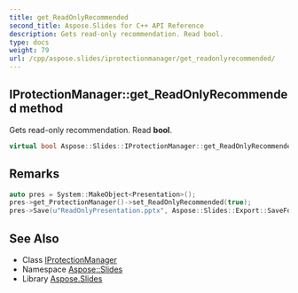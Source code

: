 ```yaml
---
title: get_ReadOnlyRecommended
second_title: Aspose.Slides for C++ API Reference
description: Gets read-only recommendation. Read bool.
type: docs
weight: 79
url: /cpp/aspose.slides/iprotectionmanager/get_readonlyrecommended/
---
```

## IProtectionManager::get_ReadOnlyRecommended method


Gets read-only recommendation. Read **bool**.

```cpp
virtual bool Aspose::Slides::IProtectionManager::get_ReadOnlyRecommended()=0
```

## Remarks



```cpp
auto pres = System::MakeObject<Presentation>();
pres->get_ProtectionManager()->set_ReadOnlyRecommended(true);
pres->Save(u"ReadOnlyPresentation.pptx", Aspose::Slides::Export::SaveFormat::Pptx);
```

## See Also

* Class [IProtectionManager](../)
* Namespace [Aspose::Slides](../../)
* Library [Aspose.Slides](../../../)
